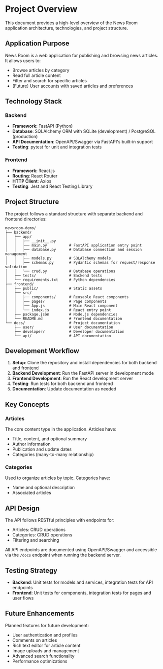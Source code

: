 # Project Overview

This document provides a high-level overview of the News Room application architecture, technologies, and project structure.

## Application Purpose

News Room is a web application for publishing and browsing news articles. It allows users to:

- Browse articles by category
- Read full article content
- Filter and search for specific articles
- (Future) User accounts with saved articles and preferences

## Technology Stack

### Backend

- **Framework**: FastAPI (Python)
- **Database**: SQLAlchemy ORM with SQLite (development) / PostgreSQL (production)
- **API Documentation**: OpenAPI/Swagger via FastAPI's built-in support
- **Testing**: pytest for unit and integration tests

### Frontend

- **Framework**: React.js
- **Routing**: React Router
- **HTTP Client**: Axios
- **Testing**: Jest and React Testing Library

## Project Structure

The project follows a standard structure with separate backend and frontend directories:

```
newsroom-demo/
├── backend/
│   ├── app/
│   │   ├── __init__.py
│   │   ├── main.py          # FastAPI application entry point
│   │   ├── database.py      # Database connection and session management
│   │   ├── models.py        # SQLAlchemy models
│   │   ├── schemas.py       # Pydantic schemas for request/response validation
│   │   └── crud.py          # Database operations
│   ├── tests/               # Backend tests
│   └── requirements.txt     # Python dependencies
├── frontend/
│   ├── public/              # Static assets
│   ├── src/
│   │   ├── components/      # Reusable React components
│   │   ├── pages/           # Page components
│   │   ├── App.js           # Main React component
│   │   └── index.js         # React entry point
│   ├── package.json         # Node.js dependencies
│   └── README.md            # Frontend documentation
└── docs/                    # Project documentation
    ├── user/                # User documentation
    ├── developer/           # Developer documentation
    └── api/                 # API documentation
```

## Development Workflow

1. **Setup**: Clone the repository and install dependencies for both backend and frontend
2. **Backend Development**: Run the FastAPI server in development mode
3. **Frontend Development**: Run the React development server
4. **Testing**: Run tests for both backend and frontend
5. **Documentation**: Update documentation as needed

## Key Concepts

### Articles

The core content type in the application. Articles have:

- Title, content, and optional summary
- Author information
- Publication and update dates
- Categories (many-to-many relationship)

### Categories

Used to organize articles by topic. Categories have:

- Name and optional description
- Associated articles

## API Design

The API follows RESTful principles with endpoints for:

- Articles: CRUD operations
- Categories: CRUD operations
- Filtering and searching

All API endpoints are documented using OpenAPI/Swagger and accessible via the `/docs` endpoint when running the backend server.

## Testing Strategy

- **Backend**: Unit tests for models and services, integration tests for API endpoints
- **Frontend**: Unit tests for components, integration tests for pages and user flows

## Future Enhancements

Planned features for future development:

- User authentication and profiles
- Comments on articles
- Rich text editor for article content
- Image uploads and management
- Advanced search functionality
- Performance optimizations

